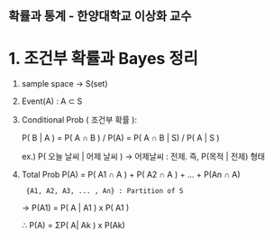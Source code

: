 ## 확률과 통계 - 한양대학교 이상화 교수

# 1. 조건부 확률과 Bayes 정리

1) sample space -> S(set)
2) Event(A) : A ⊂ S
3) Conditional Prob ( 조건부 확률 ):
    
    P( B | A ) = P( A ∩ B ) / P(A)
               = P( A ∩ B | S) / P( A | S )

    ex.) P( 오늘 날씨 | 어제 날씨 )
    -> 어제날씨 : 전제.  즉, P(목적 | 전제) 형태

4) Total Prob
    P(A) = P( A1 ∩ A ) + P( A2 ∩ A ) + ... + P(An ∩ A)
    
        {A1, A2, A3, ... , An} : Partition of S
        
    -> P(A1) = P( A | A1 ) x P( A1 )
    
    ∴ P(A) = ΣP( A| Ak ) x P(Ak)
